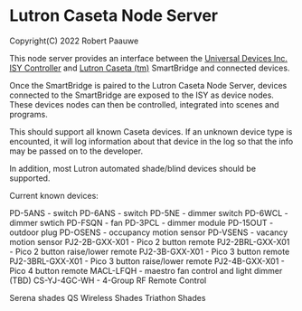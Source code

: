 # Lutron Caseta Node Server
Copyright(C) 2022 Robert Paauwe

This node server provides an interface between the [Universal Devices Inc. ISY Controller](https://www.universal-devices.com/residential/ISY)
and [Lutron Caseta (tm)](https://www.casetawireless.com) SmartBridge and connected devices.

Once the SmartBridge is paired to the Lutron Caseta Node Server, devices connected to the SmartBridge
are exposed to the ISY as device nodes.  These devices nodes can then be controlled, integrated into
scenes and programs.

This should support all known Caseta devices. If an unknown device type is encounted, it will log 
information about that device in the log so that the info may be passed on to the developer.

In addition, most Lutron automated shade/blind devices should be supported.  

Current known devices:


PD-5ANS          - switch
PD-6ANS          - switch
PD-5NE           - dimmer switch
PD-6WCL          - dimmer swtich
PD-FSQN          - fan
PD-3PCL          - dimmer module
PD-15OUT         - outdoor plug
PD-OSENS         - occupancy motion sensor
PD-VSENS         - vacancy motion sensor
PJ2-2B-GXX-X01   - Pico 2 button remote
PJ2-2BRL-GXX-X01 - Pico 2 button raise/lower remote
PJ2-3B-GXX-X01   - Pico 3 button remote
PJ2-3BRL-GXX-X01 - Pico 3 button raise/lower remote
PJ2-4B-GXX-X01   - Pico 4 button remote
MACL-LFQH        - maestro fan control and light dimmer (TBD)
CS-YJ-4GC-WH     - 4-Group RF Remote Control

Serena shades
QS Wireless Shades
Triathon Shades

